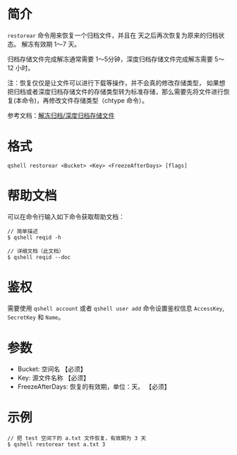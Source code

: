 # 简介
`restorear` 命令用来恢复一个归档文件，并且在 <FreezeAfterDays> 天之后再次恢复为原来的归档状态。<FreezeAfterDays> 解冻有效期 1～7 天。

归档存储文件完成解冻通常需要 1～5分钟，深度归档存储文件完成解冻需要 5～12 小时。

注：恢复仅仅是让文件可以进行下载等操作，并不会真的修改存储类型， 如果想把归档或者深度归档存储文件的存储类型转为标准存储，那么需要先将文件进行恢复(本命令)，再修改文件存储类型（chtype 命令）。

参考文档：[解冻归档/深度归档存储文件](https://developer.qiniu.com/kodo/6380/restore-archive)

# 格式
```
qshell restorear <Bucket> <Key> <FreezeAfterDays> [flags]
```

# 帮助文档
可以在命令行输入如下命令获取帮助文档：
```
// 简单描述
$ qshell reqid -h 

// 详细文档（此文档）
$ qshell reqid --doc
```

# 鉴权
需要使用 `qshell account` 或者 `qshell user add` 命令设置鉴权信息 `AccessKey`, `SecretKey` 和 `Name`。

# 参数
- Bucket: 空间名 【必须】
- Key: 源文件名称 【必须】
- FreezeAfterDays: 恢复的有效期，单位：天。 【必须】

# 示例
```
// 把 test 空间下的 a.txt 文件恢复，有效期为 3 天
$ qshell restorear test a.txt 3
```